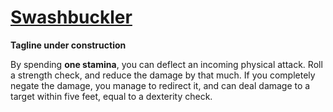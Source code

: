 # [Swashbuckler](Swashbuckler.md)
**Tagline under construction**

By spending **one stamina**, you can deflect an incoming physical attack. Roll a strength check, and reduce the damage by that much. If you completely negate the damage, you manage to redirect it, and can deal damage to a target within five feet, equal to a dexterity check.